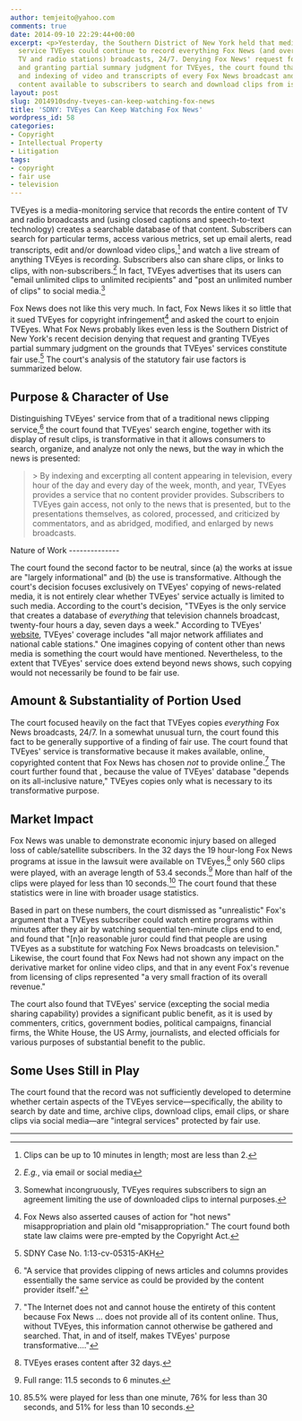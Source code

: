 ```yaml
---
author: temjeito@yahoo.com
comments: true
date: 2014-09-10 22:29:44+00:00
excerpt: <p>Yesterday, the Southern District of New York held that media-monitoring
  service TVEyes could continue to record everything Fox News (and over 1400 other
  TV and radio stations) broadcasts, 24/7. Denying Fox News' request for an injunction
  and granting partial summary judgment for TVEyes, the court found that TVEyes' aggregation
  and indexing of video and transcripts of every Fox News broadcast and making that
  content available to subscribers to search and download clips from is fair use.</p>
layout: post
slug: 2014910sdny-tveyes-can-keep-watching-fox-news
title: 'SDNY: TVEyes Can Keep Watching Fox News'
wordpress_id: 58
categories:
- Copyright
- Intellectual Property
- Litigation
tags:
- copyright
- fair use
- television
---
```

TVEyes is a media-monitoring service that records the entire content of TV and radio broadcasts and (using closed captions and speech-to-text technology) creates a searchable database of that content. Subscribers can search for particular terms, access various metrics, set up email alerts, read transcripts, edit and/or download video clips,[^1] and watch a live stream of anything TVEyes is recording. Subscribers also can share clips, or links to clips, with non-subscribers.[^2] In fact, TVEyes advertises that its users can "email unlimited clips to unlimited recipients" and "post an unlimited number of clips" to social media.[^3]

Fox News does not like this very much. In fact, Fox News likes it so little that it sued TVEyes for copyright infringement[^4] and asked the court to enjoin TVEyes. What Fox News probably likes even less is the Southern District of New York's recent decision denying that request and granting TVEyes partial summary judgment on the grounds that TVEyes' services constitute fair use.[^5] The court's analysis of the statutory fair use factors is summarized below.

Purpose & Character of Use
--------------------------

Distinguishing TVEyes' service from that of a traditional news clipping service,[^6] the court found that TVEyes' search engine, together with its display of result clips, is transformative in that it allows consumers to search, organize, and analyze not only the news, but the way in which the news is presented:

<blockquote>
> By indexing and excerpting all content appearing in television, every hour of the day and every day of the week, month, and year, TVEyes provides a service that no content provider provides. Subscribers to TVEyes gain access, not only to the news that is presented, but to the presentations themselves, as colored, processed, and criticized by commentators, and as abridged, modified, and enlarged by news broadcasts.

</blockquote>
Nature of Work
--------------

The court found the second factor to be neutral, since (a) the works at issue are "largely informational" and (b) the use is transformative. Although the court's decision focuses exclusively on TVEyes' copying of news-related media, it is not entirely clear whether TVEyes' service actually is limited to such media. According to the court's decision, "TVEyes is the only service that creates a database of *everything* that television channels broadcast, twenty-four hours a day, seven days a week." According to TVEyes' [website], TVEyes' coverage includes "all major network affiliates and national cable stations." One imagines copying of content other than news media is something the court would have mentioned. Nevertheless, to the extent that TVEyes' service does extend beyond news shows, such copying would not necessarily be found to be fair use.

Amount & Substantiality of Portion Used
---------------------------------------

The court focused heavily on the fact that TVEyes copies *everything* Fox News broadcasts, 24/7. In a somewhat unusual turn, the court found this fact to be generally supportive of a finding of fair use. The court found that TVEyes' service is transformative because it makes available, online, copyrighted content that Fox News has chosen *not* to provide online.[^7] The court further found that , because the value of TVEyes' database "depends on its all-inclusive nature," TVEyes copies only what is necessary to its transformative purpose.

Market Impact
-------------

Fox News was unable to demonstrate economic injury based on alleged loss of cable/satellite subscribers. In the 32 days the 19 hour-long Fox News programs at issue in the lawsuit were available on TVEyes,[^8] only 560 clips were played, with an average length of 53.4 seconds.[^9] More than half of the clips were played for less than 10 seconds.[^10] The court found that these statistics were in line with broader usage statistics.

Based in part on these numbers, the court dismissed as "unrealistic" Fox's argument that a TVEyes subscriber could watch entire programs within minutes after they air by watching sequential ten-minute clips end to end, and found that "\[n\]o reasonable juror could find that people are using TVEyes as a substitute for watching Fox News broadcasts on television." Likewise, the court found that Fox News had not shown any impact on the derivative market for online video clips, and that in any event Fox's revenue from licensing of clips represented "a very small fraction of its overall revenue."

The court also found that TVEyes' service (excepting the social media sharing capability) provides a significant public benefit, as it is used by commenters, critics, government bodies, political campaigns, financial firms, the White House, the US Army, journalists, and elected officials for various purposes of substantial benefit to the public.

Some Uses Still in Play
-----------------------

The court found that the record was not sufficiently developed to determine whether certain aspects of the TVEyes service—specifically, the ability to search by date and time, archive clips, download clips, email clips, or share clips via social media—are "integral services" protected by fair use.

------------------------------------------------------------------------

[^1]: Clips can be up to 10 minutes in length; most are less than 2. 

[^2]: *E.g.*, via email or social media 

[^3]: Somewhat incongruously, TVEyes requires subscribers to sign an agreement limiting the use of downloaded clips to internal purposes. 

[^4]: Fox News also asserted causes of action for "hot news" misappropriation and plain old "misappropriation." The court found both state law claims were pre-empted by the Copyright Act. 

[^5]: SDNY Case No. 1:13-cv-05315-AKH 

[^6]: "A service that provides clipping of news articles and columns provides essentially the same service as could be provided by the content provider itself." 

[^7]: "The Internet does not and cannot house the entirety of this content because Fox News … does not provide all of its content online. Thus, without TVEyes, this information cannot otherwise be gathered and searched. That, in and of itself, makes TVEyes' purpose transformative…." 

[^8]: TVEyes erases content after 32 days. 

[^9]: Full range: 11.5 seconds to 6 minutes. 

[^10]: 85.5% were played for less than one minute, 76% for less than 30 seconds, and 51% for less than 10 seconds. 

  [website]: http://www.tveyes.com/?page_id=102
